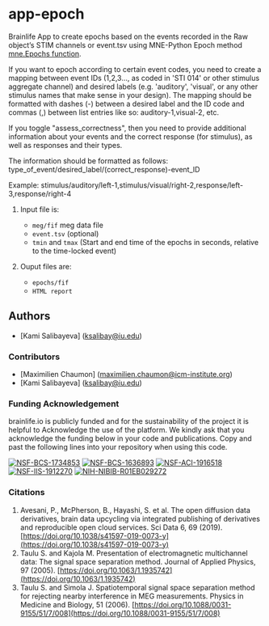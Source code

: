 # app-epoch

Brainlife App to create epochs based on the events recorded in the Raw object’s STIM channels or event.tsv using MNE-Python Epoch method [mne.Epochs function](https://mne.tools/stable/generated/mne.Epochs.html).

If you want to epoch according to certain event codes, you need to create a mapping between event IDs (1,2,3..., as coded in 'STI 014' or other stimulus aggregate channel) and desired labels (e.g. 'auditory', 'visual', or any other stimulus names that make sense in your design). The mapping should be formatted with dashes (-) between a desired label and the ID code and commas (,) between list entries like so: auditory-1,visual-2, etc. 

If you toggle "assess_correctness", then you need to provide additional information about your events and the correct response (for stimulus), as well as responses and their types. 

The information should be formatted as follows: type_of_event/desired_label/(correct_response)-event_ID 

Example: stimulus/auditory/left-1,stimulus/visual/right-2,response/left-3,response/right-4

1) Input file is: 
    * `meg/fif` meg data file
    * `event.tsv` (optional)
    * `tmin` and `tmax` (Start and end time of the epochs in seconds, relative to the time-locked event)


2) Ouput files are:
    * `epochs/fif`
    * `HTML report`


## Authors
- [Kami Salibayeva] (ksalibay@iu.edu)

### Contributors
- [Maximilien Chaumon] (maximilien.chaumon@icm-institute.org)
- [Kami Salibayeva] (ksalibay@iu.edu)

### Funding Acknowledgement
brainlife.io is publicly funded and for the sustainability of the project it is helpful to Acknowledge the use of the platform. We kindly ask that you acknowledge the funding below in your code and publications. Copy and past the following lines into your repository when using this code.

[![NSF-BCS-1734853](https://img.shields.io/badge/NSF_BCS-1734853-blue.svg)](https://nsf.gov/awardsearch/showAward?AWD_ID=1734853)
[![NSF-BCS-1636893](https://img.shields.io/badge/NSF_BCS-1636893-blue.svg)](https://nsf.gov/awardsearch/showAward?AWD_ID=1636893)
[![NSF-ACI-1916518](https://img.shields.io/badge/NSF_ACI-1916518-blue.svg)](https://nsf.gov/awardsearch/showAward?AWD_ID=1916518)
[![NSF-IIS-1912270](https://img.shields.io/badge/NSF_IIS-1912270-blue.svg)](https://nsf.gov/awardsearch/showAward?AWD_ID=1912270)
[![NIH-NIBIB-R01EB029272](https://img.shields.io/badge/NIH_NIBIB-R01EB029272-green.svg)](https://grantome.com/grant/NIH/R01-EB029272-01)

### Citations
1. Avesani, P., McPherson, B., Hayashi, S. et al. The open diffusion data derivatives, brain data upcycling via integrated publishing of derivatives and reproducible open cloud services. Sci Data 6, 69 (2019). [https://doi.org/10.1038/s41597-019-0073-y](https://doi.org/10.1038/s41597-019-0073-y)
2. Taulu S. and Kajola M. Presentation of electromagnetic multichannel data: The signal space separation method. Journal of Applied Physics, 97 (2005). [https://doi.org/10.1063/1.1935742](https://doi.org/10.1063/1.1935742)
3. Taulu S. and Simola J. Spatiotemporal signal space separation method for rejecting nearby interference in MEG measurements. Physics in Medicine and Biology, 51 (2006). [https://doi.org/10.1088/0031-9155/51/7/008](https://doi.org/10.1088/0031-9155/51/7/008)

